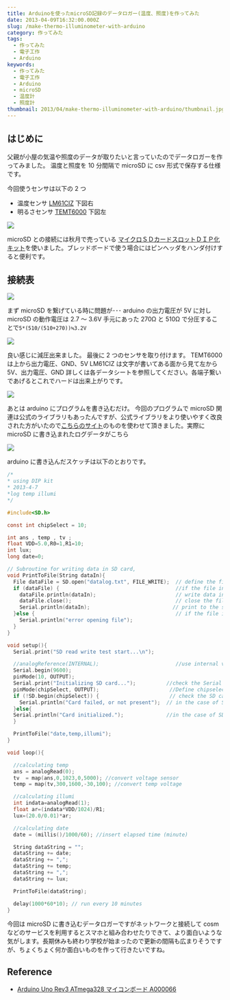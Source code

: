```yaml
---
title: Arduinoを使ったmicroSD記録のデータロガー(温度、照度)を作ってみた
date: 2013-04-09T16:32:00.000Z
slug: /make-thermo-illuminometer-with-arduino
category: 作ってみた
tags:
  - 作ってみた
  - 電子工作
  - Arduino
keywords:
  - 作ってみた
  - 電子工作
  - Arduino
  - microSD
  - 温度計
  - 照度計
thumbnail: 2013/04/make-thermo-illuminometer-with-arduino/thumbnail.jpg
---
```


## はじめに

父親が小屋の気温や照度のデータが取りたいと言っていたのでデータロガーを作ってみました。 温度と照度を 10 分間隔で microSD に csv 形式で保存する仕様です。

今回使うセンサは以下の 2 つ

- 温度センサ [LM61CIZ](https://akizukidenshi.com/catalog/g/gI-02726/) 下図右
- 明るさセンサ [TEMT6000](https://www.switch-science.com/products/detail.php?product_id=37) 下図左

![](./parts.jpg)

microSD との接続には秋月で売っている [マイクロＳＤカードスロットＤＩＰ化キット](https://akizukidenshi.com/catalog/g/gK-05488)を使いました。ブレッドボードで使う場合にはピンヘッダをハンダ付けすると便利です。

## 接続表

![](./connection-table.jpg)

まず microSD を繋げている時に問題が･･･ arduino の出力電圧が 5V に対し microSD の動作電圧は 2.7 ～ 3.6V 手元にあった 270Ω と 510Ω で分圧することで`5*(510/(510+270))≒3.2V`

![](./process1.jpg)

良い感じに減圧出来ました。 最後に 2 つのセンサを取り付けます。 TEMT6000 は上から出力電圧、GND、5V LM61CIZ は文字が書いてある面から見て左から 5V、出力電圧、GND 詳しくは各データシートを参照してください。各端子繋いであげるとこれでハードは出来上がりです。

![](./demo1.jpg)

あとは arduino にプログラムを書き込むだけ。 今回のプログラムで microSD 関連は公式のライブラリもあったんですが、公式ライブラリをより使いやすく改良された方がいたので[こちらのサイト](https://tyk-systems.com/DataLogger/DataLogger.html)のものを使わせて頂きました。実際に microSD に書き込まれたログデータがこちら

![](./demo2.png)

arduino に書き込んだスケッチは以下のとおりです。

```c
/*
* using DIP kit
* 2013-4-7
*log temp illumi
*/

#include<SD.h>

const int chipSelect = 10;

int ans , temp , tv ;
float VDD=5.0,R0=1,R1=10;
int lux;
long date=0;

// Subroutine for writing data in SD card,
void PrintToFile(String dataIn){
  File dataFile = SD.open("datalog.txt", FILE_WRITE);  // define the filename,
  if (dataFile) {                                      //if the file in the SD card was open to wrihte,
    dataFile.println(dataIn);                          // write data into the file,
    dataFile.close();                                  // close the file,
    Serial.println(dataIn);                           // print to the serial port too,
  }else {                                              // if the file isn't open, pop up an error message,
    Serial.println("error opening file");
  }
}

void setup(){
  Serial.print("SD read write test start...\n");

  //analogReference(INTERNAL);                         //use internal voltage(1.1 V) as the analog input reference, アナログ入力の最大電力を1.1 Vに設定
  Serial.begin(9600);
  pinMode(10, OUTPUT);
  Serial.print("Initializing SD card...");          //check the Serial communication
  pinMode(chipSelect, OUTPUT);                       //Define chipselect terminal 8 as output,
  if (!SD.begin(chipSelect)) {                       // check the SD card is available or not,
    Serial.println("Card failed, or not present");  // in the case of SD card error,
  }else{
  Serial.println("Card initialized.");              //in the case of SD card is available,
  }

  PrintToFile("date,temp,illumi");
}

void loop(){

  //calculating temp
  ans = analogRead(0);
  tv  = map(ans,0,1023,0,5000); //convert voltage sensor
  temp = map(tv,300,1600,-30,100); //convert temp voltage

  //calculating illumi
  int indata=analogRead(1);
  float ar=(indata*VDD/1024)/R1;
  lux=(20.0/0.01)*ar;

  //calculating date
  date = (millis()/1000/60); //insert elapsed time (minute)

  String dataString = "";
  dataString += date;
  dataString += ",";
  dataString += temp;
  dataString += ",";
  dataString += lux;

  PrintToFile(dataString);

  delay(1000*60*10); // run every 10 minutes
}
```

今回は microSD に書き込むデータロガーですがネットワークと接続して cosm などのサービスを利用するとスマホと組み合わせたりできて、より面白いような気がします。長期休みも終わり学校が始まったので更新の間隔も広まりそうですが、ちょくちょく何か面白いものを作って行きたいですね。

## Reference

- <a target="_blank" href="https://www.amazon.co.jp/gp/product/B008GRTSV6/ref=as_li_tl?ie=UTF8&camp=247&creative=1211&creativeASIN=B008GRTSV6&linkCode=as2&tag=haruyuki04-22&linkId=826cb16dad367b86f5e2b4c8dfc912b9">Arduino Uno Rev3 ATmega328 マイコンボード A000066</a><img src="//ir-jp.amazon-adsystem.com/e/ir?t=haruyuki04-22&l=am2&o=9&a=B008GRTSV6" width="1" height="1" border="0" alt="" style="border:none !important; margin:0px !important;" />
